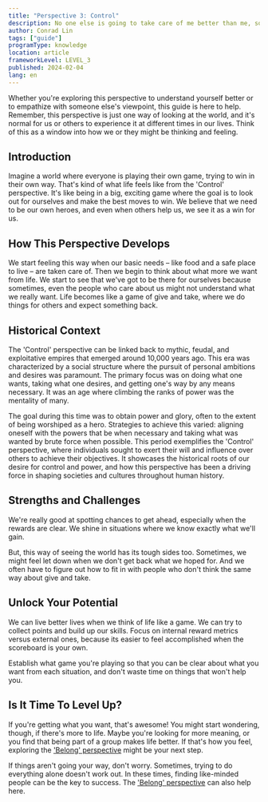 ```yaml
---
title: "Perspective 3: Control"
description: No one else is going to take care of me better than me, so I need to make sure I get what I want.
author: Conrad Lin
tags: ["guide"]
programType: knowledge
location: article
frameworkLevel: LEVEL_3
published: 2024-02-04
lang: en
---
```


<InfoBanner shouldCenter emoji=":bulb:">
  Whether you're exploring this perspective to understand yourself better or to empathize with someone else's viewpoint, this guide is here to help. Remember, this perspective is just one way of looking at the world, and it's normal for us or others to experience it at different times in our lives. Think of this as a window into how we or they might be thinking and feeling.
</InfoBanner>

## Introduction

Imagine a world where everyone is playing their own game, trying to win in their own way. That's kind of what life feels like from the 'Control' perspective. It's like being in a big, exciting game where the goal is to look out for ourselves and make the best moves to win. We believe that we need to be our own heroes, and even when others help us, we see it as a win for us.

## How This Perspective Develops

We start feeling this way when our basic needs – like food and a safe place to live – are taken care of. Then we begin to think about what more we want from life. We start to see that we've got to be there for ourselves because sometimes, even the people who care about us might not understand what we really want. Life becomes like a game of give and take, where we do things for others and expect something back.

## Historical Context

The 'Control' perspective can be linked back to mythic, feudal, and exploitative empires that emerged around 10,000 years ago. This era was characterized by a social structure where the pursuit of personal ambitions and desires was paramount. The primary focus was on doing what one wants, taking what one desires, and getting one's way by any means necessary. It was an age where climbing the ranks of power was the mentality of many.

The goal during this time was to obtain power and glory, often to the extent of being worshiped as a hero. Strategies to achieve this varied: aligning oneself with the powers that be when necessary and taking what was wanted by brute force when possible. This period exemplifies the 'Control' perspective, where individuals sought to exert their will and influence over others to achieve their objectives. It showcases the historical roots of our desire for control and power, and how this perspective has been a driving force in shaping societies and cultures throughout human history.

## Strengths and Challenges

We're really good at spotting chances to get ahead, especially when the rewards are clear. We shine in situations where we know exactly what we'll gain.

But, this way of seeing the world has its tough sides too. Sometimes, we might feel let down when we don't get back what we hoped for. And we often have to figure out how to fit in with people who don't think the same way about give and take.

## Unlock Your Potential

We can live better lives when we think of life like a game. We can try to collect points and build up our skills. Focus on internal reward metrics versus external ones, because its easier to feel accomplished when the scoreboard is your own.

Establish what game you're playing so that you can be clear about what you want from each situation, and don't waste time on things that won't help you. 

## Is It Time To Level Up?

If you're getting what you want, that's awesome! You might start wondering, though, if there's more to life. Maybe you're looking for more meaning, or you find that being part of a group makes life better. If that's how you feel, exploring the ['Belong' perspective](/unlock-your-potential/programs/guide-4) might be your next step.

If things aren't going your way, don't worry. Sometimes, trying to do everything alone doesn't work out. In these times, finding like-minded people can be the key to success. The ['Belong' perspective](/unlock-your-potential/programs/guide-4) can also help here.